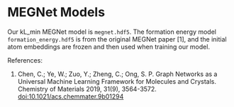# MEGNet Models

Our kL\_min MEGNet model is `megnet.hdf5`. The formation energy model `formation_energy.hdf5` is from the original MEGNet paper [1], and the initial atom embeddings are frozen and then used when training our model.

References:

1. Chen, C.; Ye, W.; Zuo, Y.; Zheng, C.; Ong, S. P. Graph Networks as a
   Universal Machine Learning Framework for Molecules and Crystals. Chemistry
   of Materials 2019, 31(9), 3564-3572.
   [doi:10.1021/acs.chemmater.9b01294](https://doi.org/10.1021/acs.chemmater.9b01294)
